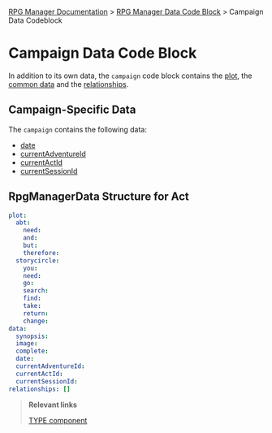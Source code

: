 [RPG Manager Documentation](../../index.md) >
[RPG Manager Data Code Block](../index.md) >
Campaign Data Codeblock

# Campaign Data Code Block


In addition to its own data, the `campaign` code block contains the [plot](../common/plot.md), the
[common data](../common/index.md) and the [relationships](../common/relationship.md).

## Campaign-Specific Data

The `campaign` contains the following  data:

- [date](date.md) 
- [currentAdventureId](currentAdventureId.md)
- [currentActId](currentActId.md)
- [currentSessionId](currentSessionId.md)

## RpgManagerData Structure for Act

```yaml
plot:
  abt:
    need: 
    and: 
    but: 
    therefore: 
  storycircle:
    you: 
    need: 
    go: 
    search: 
    find: 
    take: 
    return: 
    change: 
data:
  synopsis: 
  image: 
  complete: 
  date:
  currentAdventureId:
  currentActId:
  currentSessionId:
relationships: []
```

> **Relevant links**
>
> [TYPE component](../../components/TYPE.md)
